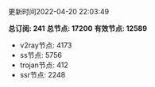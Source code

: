更新时间2022-04-20 22:03:49

**总订阅: 241**
**总节点: 17200**
**有效节点: 12589**
- v2ray节点: 4173
- ss节点: 5756
- trojan节点: 412
- ssr节点: 2248
